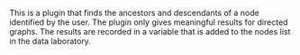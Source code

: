 This is a plugin that finds the ancestors and descendants of a node identified by the user. The plugin only gives meaningful results for directed graphs. The results are recorded in a variable that is added to the nodes list in the data laboratory.

